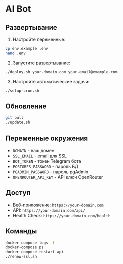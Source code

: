 # AI Bot

## Развертывание

1. Настройте переменные:

```bash
cp env.example .env
nano .env
```

2. Запустите развертывание:

```bash
./deploy.sh your-domain.com your-email@example.com
```

3. Настройте автоматические задачи:

```bash
./setup-cron.sh
```

## Обновление

```bash
git pull
./update.sh
```

## Переменные окружения

- `DOMAIN` - ваш домен
- `SSL_EMAIL` - email для SSL
- `BOT_TOKEN` - токен Telegram бота
- `POSTGRES_PASSWORD` - пароль БД
- `PGADMIN_PASSWORD` - пароль pgAdmin
- `OPENROUTER_API_KEY` - API ключ OpenRouter

## Доступ

- Веб-приложение: `https://your-domain.com`
- API: `https://your-domain.com/api/`
- Health Check: `https://your-domain.com/health`

## Команды

```bash
docker-compose logs -f
docker-compose ps
docker-compose restart api
./renew-ssl.sh
```
